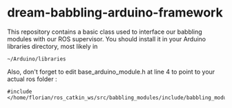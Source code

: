 # dream-babbling-arduino-framework

This repository contains a basic class used to interface our babbling modules with our ROS supervisor.
You should install it in your Arduino libraries directory, most likely in 
```
~/Arduino/libraries
``` 
Also, don't forget to edit base_arduino_module.h at line 4 to point to your actual ros folder :
```
#include </home/florian/ros_catkin_ws/src/babbling_modules/include/babbling_modules/modules_defs.h>
```
